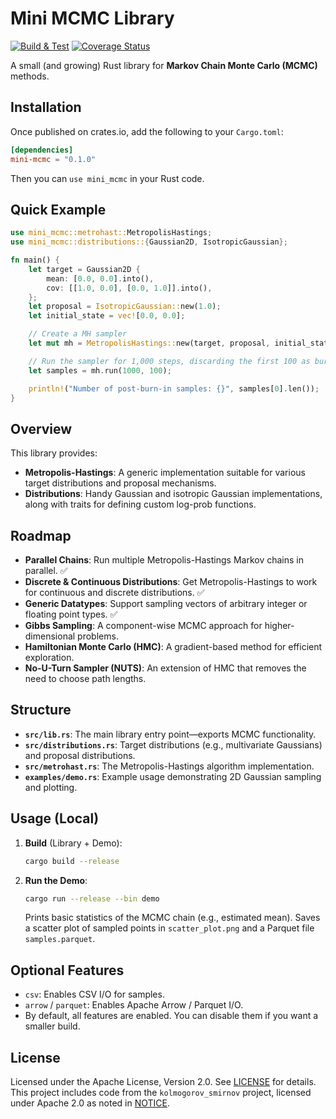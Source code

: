 # Mini MCMC Library

[![Build & Test](https://github.com/MatteoGaetzner/mini_mcmc/workflows/Rust/badge.svg?branch=main)](https://github.com/MatteoGaetzner/mini_mcmc/actions?query=workflow%3ARust+branch%3Amain)
[![Coverage Status](https://codecov.io/gh/MatteoGaetzner/mini_mcmc/branch/main/graph/badge.svg)](https://codecov.io/gh/MatteoGaetzner/mini_mcmc)

A small (and growing) Rust library for **Markov Chain Monte Carlo (MCMC)** methods.

## Installation

Once published on crates.io, add the following to your `Cargo.toml`:

```toml
[dependencies]
mini-mcmc = "0.1.0"
```

Then you can `use mini_mcmc` in your Rust code.

## Quick Example

```rust
use mini_mcmc::metrohast::MetropolisHastings;
use mini_mcmc::distributions::{Gaussian2D, IsotropicGaussian};

fn main() {
    let target = Gaussian2D {
        mean: [0.0, 0.0].into(),
        cov: [[1.0, 0.0], [0.0, 1.0]].into(),
    };
    let proposal = IsotropicGaussian::new(1.0);
    let initial_state = vec![0.0, 0.0];

    // Create a MH sampler
    let mut mh = MetropolisHastings::new(target, proposal, initial_state, 1);

    // Run the sampler for 1,000 steps, discarding the first 100 as burn-in
    let samples = mh.run(1000, 100);

    println!("Number of post-burn-in samples: {}", samples[0].len());
}
```

## Overview

This library provides:

- **Metropolis-Hastings**: A generic implementation suitable for various target distributions and proposal mechanisms.
- **Distributions**: Handy Gaussian and isotropic Gaussian implementations, along with traits for defining custom log-prob functions.

## Roadmap

- **Parallel Chains**: Run multiple Metropolis-Hastings Markov chains in parallel. ✅
- **Discrete & Continuous Distributions**: Get Metropolis-Hastings to work for continuous and discrete distributions. ✅
- **Generic Datatypes**: Support sampling vectors of arbitrary integer or floating point types. ✅
- **Gibbs Sampling**: A component-wise MCMC approach for higher-dimensional problems.
- **Hamiltonian Monte Carlo (HMC)**: A gradient-based method for efficient exploration.
- **No-U-Turn Sampler (NUTS)**: An extension of HMC that removes the need to choose path lengths.

## Structure

- **`src/lib.rs`**: The main library entry point—exports MCMC functionality.
- **`src/distributions.rs`**: Target distributions (e.g., multivariate Gaussians) and proposal distributions.
- **`src/metrohast.rs`**: The Metropolis-Hastings algorithm implementation.
- **`examples/demo.rs`**: Example usage demonstrating 2D Gaussian sampling and plotting.

## Usage (Local)

1. **Build** (Library + Demo):

   ```sh
   cargo build --release
   ```

2. **Run the Demo**:
   ```sh
   cargo run --release --bin demo
   ```
   Prints basic statistics of the MCMC chain (e.g., estimated mean).
   Saves a scatter plot of sampled points in `scatter_plot.png` and a Parquet file `samples.parquet`.

## Optional Features

- `csv`: Enables CSV I/O for samples.
- `arrow` / `parquet`: Enables Apache Arrow / Parquet I/O.
- By default, all features are enabled. You can disable them if you want a smaller build.

## License

Licensed under the Apache License, Version 2.0. See [LICENSE](LICENSE) for details.  
This project includes code from the `kolmogorov_smirnov` project, licensed under Apache 2.0 as noted in [NOTICE](NOTICE).
